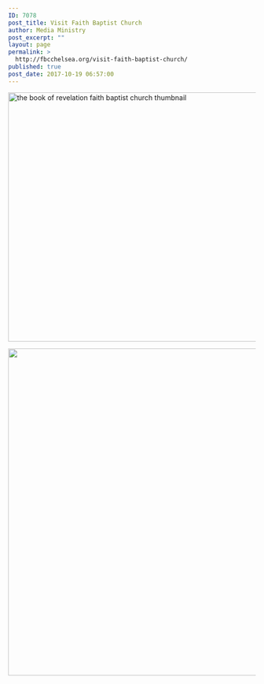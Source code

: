 ```yaml
---
ID: 7078
post_title: Visit Faith Baptist Church
author: Media Ministry
post_excerpt: ""
layout: page
permalink: >
  http://fbcchelsea.org/visit-faith-baptist-church/
published: true
post_date: 2017-10-19 06:57:00
---
```

<div class="full-width--gray">
<a href="http://fbcchelsea.org/wp-content/uploads/2017/10/the-book-of-revelation-thumbnail-youtube.jpg"><img src="http://fbcchelsea.org/wp-content/uploads/2017/10/the-book-of-revelation-thumbnail-youtube-1024x576.jpg" alt="the book of revelation faith baptist church thumbnail" width="900" height="506" class="alignleft size-large wp-image-7077" /></a>

<a href="http://fbcchelsea.org/wp-content/uploads/2017/10/bible-on-light-wood-1.jpg"><img src="http://fbcchelsea.org/wp-content/uploads/2017/10/bible-on-light-wood-1-1024x756.jpg" alt="" width="900" height="664" class="alignleft size-large wp-image-7073" /></a>
</div>